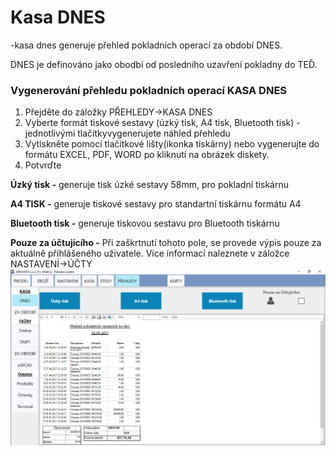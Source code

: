 # Kasa DNES

-kasa dnes generuje přehled pokladních operací za období DNES.

DNES je definováno jako obodbí od posledního uzavření pokladny do TEĎ.

### Vygenerování přehledu pokladních operací KASA DNES

1. Přejděte do záložky PŘEHLEDY-&gt;KASA DNES
2. Vyberte formát tiskové sestavy \(úzký tisk, A4 tisk, Bluetooth tisk\) - jednotlivými tlačítkyvygenerujete náhled přehledu
3. Vytiskněte pomocí tlačítkové lišty\(ikonka tiskárny\) nebo vygenerujte do formátu EXCEL, PDF, WORD po kliknutí na obrázek diskety.
4. Potvrďte

**Úzký tisk -** generuje tisk úzké sestavy 58mm, pro pokladní tiskárnu

**A4 TISK -** generuje tiskové sestavy pro standartní tiskárnu formátu A4

**Bluetooth tisk -** generuje tiskovou sestavu pro Bluetooth tiskárnu

**Pouze za účtujícího -** Při zaškrtnutí tohoto pole, se provede výpis pouze za aktuálně přihlášeného uživatele. Více informací naleznete v záložce NASTAVENÍ-&gt;ÚČTY![](/assets/KASA-DNES.PNG)

